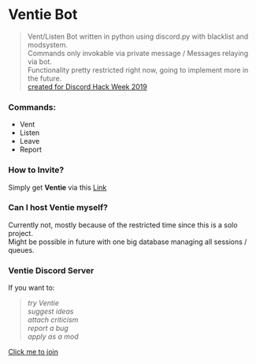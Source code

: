 # Ventie Bot
> Vent/Listen Bot written in python using discord.py with blacklist and modsystem.  
> Commands only invokable via private message / Messages relaying via bot.  
> Functionality pretty restricted right now, going to implement more in the future.  
> [created for Discord Hack Week 2019](https://blog.discordapp.com/discord-community-hack-week-build-and-create-alongside-us-6b2a7b7bba33)  
### Commands:
* Vent
* Listen
* Leave
* Report
### How to Invite?
Simply get **Ventie** via this [Link](https://discordapp.com/api/oauth2/authorize?client_id=591573998672936961&permissions=0&scope=bot)
### Can I host Ventie myself?
Currently not, mostly because of the restricted time since this is a solo project.  
Might be possible in future with one big database managing all sessions / queues.
### Ventie Discord Server
If you want to:  
> *try Ventie*  
> *suggest ideas*  
> *attach criticism*  
> *report a bug*  
> *apply as a mod*

[Click me to join](https://discord.gg/QWsvWJZ)
